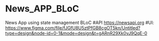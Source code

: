 # News_APP_BLoC
News App using state management BLoC
#API 
  https://newsapi.org
#UI:
  https://www.figma.com/file/fJGfU8U5ztPfGB8cgOT5kn/Untitled?type=design&node-id=0-1&mode=design&t=gARnR29Xk0vJ9QqE-0
